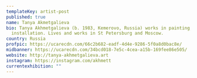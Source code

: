 ```yaml
---
templateKey: artist-post
published: true
name: Tanya Akmetgalieva
bio: Tanya Akhmetgalieva (b. 1983, Kemerovo, Russia) works in painting, video,
  installation. Lives and works in St Petersburg and Moscow.
country: Russia
profpic: https://ucarecdn.com/66c2b682-eadf-4d4e-9286-5f0a8d0bac8e/
midbanner: https://ucarecdn.com/34bcd018-7e5c-4cea-a15b-169fee86e505/
website: http://tanya-akhmetgalieva.art
instagram: https://instagram.com/akhmett
currentexhibition: ""
---
```

